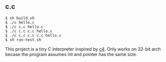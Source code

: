## c.c

```shell
$ sh build.sh
$ ./c hello.c
$ ./c c.c hello.c
$ ./c c.c c.c hello.c
$ ./c c.c c.c c.c hello.c
$ sh run-test.sh
```

This project is a tiny C interpreter inspired by [c4](https://github.com/rswier/c4).
Only works on 32-bit arch becase the program assumes int and pointer has the same size.
